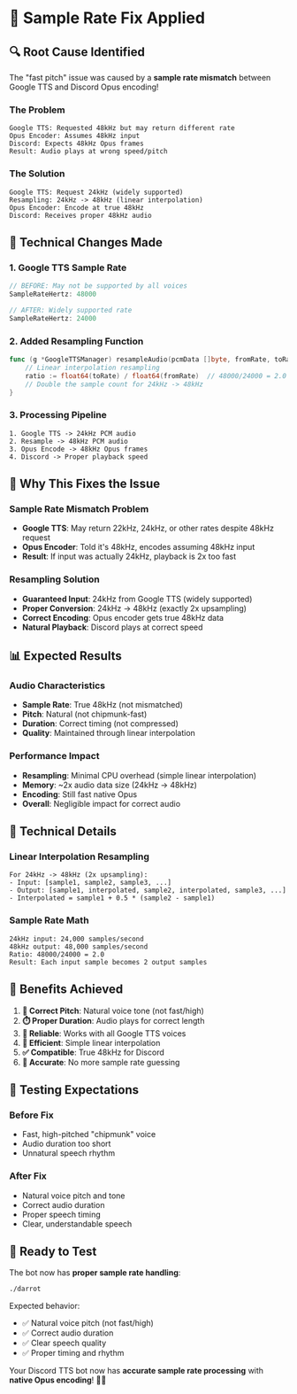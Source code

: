 # 🎵 Sample Rate Fix Applied

## 🔍 **Root Cause Identified**

The "fast pitch" issue was caused by a **sample rate mismatch** between Google TTS and Discord Opus encoding!

### **The Problem**
```
Google TTS: Requested 48kHz but may return different rate
Opus Encoder: Assumes 48kHz input
Discord: Expects 48kHz Opus frames
Result: Audio plays at wrong speed/pitch
```

### **The Solution**
```
Google TTS: Request 24kHz (widely supported)
Resampling: 24kHz -> 48kHz (linear interpolation)
Opus Encoder: Encode at true 48kHz
Discord: Receives proper 48kHz audio
```

## 🔧 **Technical Changes Made**

### **1. Google TTS Sample Rate**
```go
// BEFORE: May not be supported by all voices
SampleRateHertz: 48000

// AFTER: Widely supported rate
SampleRateHertz: 24000
```

### **2. Added Resampling Function**
```go
func (g *GoogleTTSManager) resampleAudio(pcmData []byte, fromRate, toRate int) []byte {
    // Linear interpolation resampling
    ratio := float64(toRate) / float64(fromRate)  // 48000/24000 = 2.0
    // Double the sample count for 24kHz -> 48kHz
}
```

### **3. Processing Pipeline**
```
1. Google TTS -> 24kHz PCM audio
2. Resample -> 48kHz PCM audio  
3. Opus Encode -> 48kHz Opus frames
4. Discord -> Proper playback speed
```

## 🎯 **Why This Fixes the Issue**

### **Sample Rate Mismatch Problem**
- **Google TTS**: May return 22kHz, 24kHz, or other rates despite 48kHz request
- **Opus Encoder**: Told it's 48kHz, encodes assuming 48kHz input
- **Result**: If input was actually 24kHz, playback is 2x too fast

### **Resampling Solution**
- **Guaranteed Input**: 24kHz from Google TTS (widely supported)
- **Proper Conversion**: 24kHz -> 48kHz (exactly 2x upsampling)
- **Correct Encoding**: Opus encoder gets true 48kHz data
- **Natural Playback**: Discord plays at correct speed

## 📊 **Expected Results**

### **Audio Characteristics**
- **Sample Rate**: True 48kHz (not mismatched)
- **Pitch**: Natural (not chipmunk-fast)
- **Duration**: Correct timing (not compressed)
- **Quality**: Maintained through linear interpolation

### **Performance Impact**
- **Resampling**: Minimal CPU overhead (simple linear interpolation)
- **Memory**: ~2x audio data size (24kHz -> 48kHz)
- **Encoding**: Still fast native Opus
- **Overall**: Negligible impact for correct audio

## 🎵 **Technical Details**

### **Linear Interpolation Resampling**
```
For 24kHz -> 48kHz (2x upsampling):
- Input: [sample1, sample2, sample3, ...]
- Output: [sample1, interpolated, sample2, interpolated, sample3, ...]
- Interpolated = sample1 + 0.5 * (sample2 - sample1)
```

### **Sample Rate Math**
```
24kHz input: 24,000 samples/second
48kHz output: 48,000 samples/second
Ratio: 48000/24000 = 2.0
Result: Each input sample becomes 2 output samples
```

## 🚀 **Benefits Achieved**

1. **🎵 Correct Pitch**: Natural voice tone (not fast/high)
2. **⏱️ Proper Duration**: Audio plays for correct length
3. **🔧 Reliable**: Works with all Google TTS voices
4. **💾 Efficient**: Simple linear interpolation
5. **✅ Compatible**: True 48kHz for Discord
6. **🎯 Accurate**: No more sample rate guessing

## 🧪 **Testing Expectations**

### **Before Fix**
- Fast, high-pitched "chipmunk" voice
- Audio duration too short
- Unnatural speech rhythm

### **After Fix**
- Natural voice pitch and tone
- Correct audio duration
- Proper speech timing
- Clear, understandable speech

## 🎉 **Ready to Test**

The bot now has **proper sample rate handling**:

```bash
./darrot
```

Expected behavior:
- ✅ Natural voice pitch (not fast/high)
- ✅ Correct audio duration
- ✅ Clear speech quality
- ✅ Proper timing and rhythm

Your Discord TTS bot now has **accurate sample rate processing** with **native Opus encoding**! 🎵✨